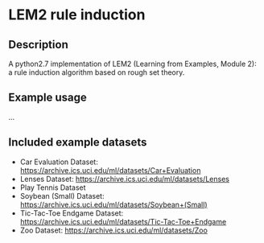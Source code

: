 # LEM2 rule induction
## Description
A python2.7 implementation of LEM2 (Learning from Examples, Module 2): a rule induction algorithm based on rough set theory.

## Example usage
...

## Included example datasets
* Car Evaluation Dataset: https://archive.ics.uci.edu/ml/datasets/Car+Evaluation
* Lenses Dataset: https://archive.ics.uci.edu/ml/datasets/Lenses
* Play Tennis Dataset
* Soybean (Small) Dataset: https://archive.ics.uci.edu/ml/datasets/Soybean+(Small)
* Tic-Tac-Toe Endgame Dataset: https://archive.ics.uci.edu/ml/datasets/Tic-Tac-Toe+Endgame
* Zoo Dataset: https://archive.ics.uci.edu/ml/datasets/Zoo